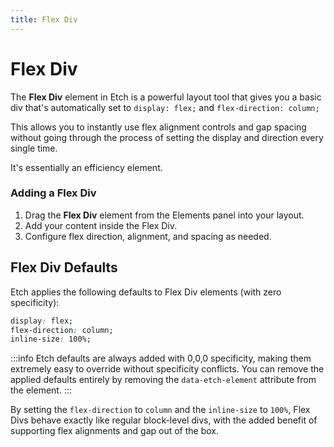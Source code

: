 ```yaml
---
title: Flex Div
---
```


# Flex Div

The **Flex Div** element in Etch is a powerful layout tool that gives you a basic div that's automatically set to `display: flex;` and `flex-direction: column;`

This allows you to instantly use flex alignment controls and gap spacing without going through the process of setting the display and direction every single time.

It's essentially an efficiency element.

### Adding a Flex Div
1. Drag the **Flex Div** element from the Elements panel into your layout.
2. Add your content inside the Flex Div.
3. Configure flex direction, alignment, and spacing as needed.

## Flex Div Defaults

Etch applies the following defaults to Flex Div elements (with zero specificity):

```css
display: flex;
flex-direction: column;
inline-size: 100%;
```

:::info
Etch defaults are always added with 0,0,0 specificity, making them extremely easy to override without specificity conflicts. You can remove the applied defaults entirely by removing the `data-etch-element` attribute from the element.
:::


By setting the `flex-direction` to `column` and the `inline-size` to `100%`, Flex Divs behave exactly like regular block-level divs, with the added benefit of supporting flex alignments and gap out of the box.